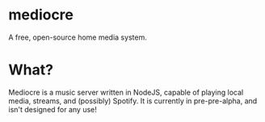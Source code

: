 # mediocre
A free, open-source home media system.

What?
=====
Mediocre is a music server written in NodeJS, capable of playing local media, streams, and (possibly) Spotify. It is currently in pre-pre-alpha, and isn't designed for any use!